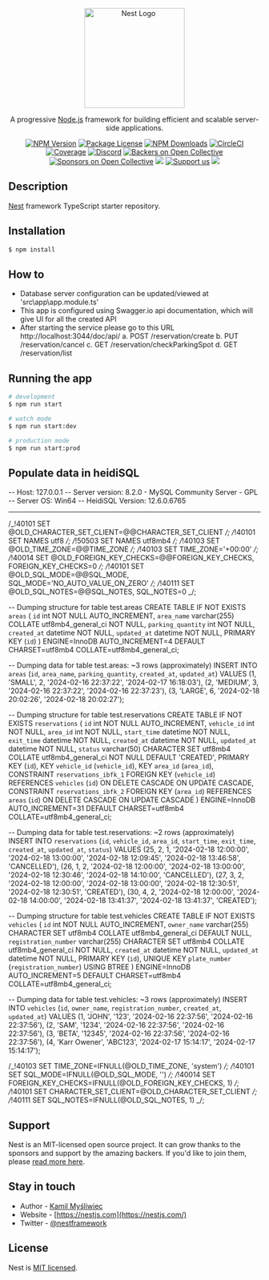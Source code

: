 <p align="center">
  <a href="http://nestjs.com/" target="blank"><img src="https://nestjs.com/img/logo-small.svg" width="200" alt="Nest Logo" /></a>
</p>

[circleci-image]: https://img.shields.io/circleci/build/github/nestjs/nest/master?token=abc123def456
[circleci-url]: https://circleci.com/gh/nestjs/nest

  <p align="center">A progressive <a href="http://nodejs.org" target="_blank">Node.js</a> framework for building efficient and scalable server-side applications.</p>
    <p align="center">
<a href="https://www.npmjs.com/~nestjscore" target="_blank"><img src="https://img.shields.io/npm/v/@nestjs/core.svg" alt="NPM Version" /></a>
<a href="https://www.npmjs.com/~nestjscore" target="_blank"><img src="https://img.shields.io/npm/l/@nestjs/core.svg" alt="Package License" /></a>
<a href="https://www.npmjs.com/~nestjscore" target="_blank"><img src="https://img.shields.io/npm/dm/@nestjs/common.svg" alt="NPM Downloads" /></a>
<a href="https://circleci.com/gh/nestjs/nest" target="_blank"><img src="https://img.shields.io/circleci/build/github/nestjs/nest/master" alt="CircleCI" /></a>
<a href="https://coveralls.io/github/nestjs/nest?branch=master" target="_blank"><img src="https://coveralls.io/repos/github/nestjs/nest/badge.svg?branch=master#9" alt="Coverage" /></a>
<a href="https://discord.gg/G7Qnnhy" target="_blank"><img src="https://img.shields.io/badge/discord-online-brightgreen.svg" alt="Discord"/></a>
<a href="https://opencollective.com/nest#backer" target="_blank"><img src="https://opencollective.com/nest/backers/badge.svg" alt="Backers on Open Collective" /></a>
<a href="https://opencollective.com/nest#sponsor" target="_blank"><img src="https://opencollective.com/nest/sponsors/badge.svg" alt="Sponsors on Open Collective" /></a>
  <a href="https://paypal.me/kamilmysliwiec" target="_blank"><img src="https://img.shields.io/badge/Donate-PayPal-ff3f59.svg"/></a>
    <a href="https://opencollective.com/nest#sponsor"  target="_blank"><img src="https://img.shields.io/badge/Support%20us-Open%20Collective-41B883.svg" alt="Support us"></a>
  <a href="https://twitter.com/nestframework" target="_blank"><img src="https://img.shields.io/twitter/follow/nestframework.svg?style=social&label=Follow"></a>
</p>
  <!--[![Backers on Open Collective](https://opencollective.com/nest/backers/badge.svg)](https://opencollective.com/nest#backer)
  [![Sponsors on Open Collective](https://opencollective.com/nest/sponsors/badge.svg)](https://opencollective.com/nest#sponsor)-->

## Description

[Nest](https://github.com/nestjs/nest) framework TypeScript starter repository.

## Installation

```bash
$ npm install
```

## How to

- Database server configuration can be updated/viewed at 'src\app\app.module.ts'
- This app is configured using Swagger.io api documentation, which will give UI for all the created API
- After starting the service please go to this URL http://localhost:3044/doc/api/
  a. POST /reservation/create
  b. PUT /reservation/cancel
  c. GET /reservation/checkParkingSpot
  d. GET /reservation/list

## Running the app

```bash
# development
$ npm run start

# watch mode
$ npm run start:dev

# production mode
$ npm run start:prod
```

## Populate data in heidiSQL

-- Host: 127.0.0.1
-- Server version: 8.2.0 - MySQL Community Server - GPL
-- Server OS: Win64
-- HeidiSQL Version: 12.6.0.6765

---

/_!40101 SET @OLD_CHARACTER_SET_CLIENT=@@CHARACTER_SET_CLIENT _/;
/_!40101 SET NAMES utf8 _/;
/_!50503 SET NAMES utf8mb4 _/;
/_!40103 SET @OLD_TIME_ZONE=@@TIME_ZONE _/;
/_!40103 SET TIME_ZONE='+00:00' _/;
/_!40014 SET @OLD_FOREIGN_KEY_CHECKS=@@FOREIGN_KEY_CHECKS, FOREIGN_KEY_CHECKS=0 _/;
/_!40101 SET @OLD_SQL_MODE=@@SQL_MODE, SQL_MODE='NO_AUTO_VALUE_ON_ZERO' _/;
/_!40111 SET @OLD_SQL_NOTES=@@SQL_NOTES, SQL_NOTES=0 _/;

-- Dumping structure for table test.areas
CREATE TABLE IF NOT EXISTS `areas` (
`id` int NOT NULL AUTO_INCREMENT,
`area_name` varchar(255) COLLATE utf8mb4_general_ci NOT NULL,
`parking_quantity` int NOT NULL,
`created_at` datetime NOT NULL,
`updated_at` datetime NOT NULL,
PRIMARY KEY (`id`)
) ENGINE=InnoDB AUTO_INCREMENT=4 DEFAULT CHARSET=utf8mb4 COLLATE=utf8mb4_general_ci;

-- Dumping data for table test.areas: ~3 rows (approximately)
INSERT INTO `areas` (`id`, `area_name`, `parking_quantity`, `created_at`, `updated_at`) VALUES
(1, 'SMALL', 2, '2024-02-16 22:37:22', '2024-02-17 16:18:03'),
(2, 'MEDIUM', 3, '2024-02-16 22:37:22', '2024-02-16 22:37:23'),
(3, 'LARGE', 6, '2024-02-18 20:02:26', '2024-02-18 20:02:27');

-- Dumping structure for table test.reservations
CREATE TABLE IF NOT EXISTS `reservations` (
`id` int NOT NULL AUTO_INCREMENT,
`vehicle_id` int NOT NULL,
`area_id` int NOT NULL,
`start_time` datetime NOT NULL,
`exit_time` datetime NOT NULL,
`created_at` datetime NOT NULL,
`updated_at` datetime NOT NULL,
`status` varchar(50) CHARACTER SET utf8mb4 COLLATE utf8mb4_general_ci NOT NULL DEFAULT 'CREATED',
PRIMARY KEY (`id`),
KEY `vehicle_id` (`vehicle_id`),
KEY `area_id` (`area_id`),
CONSTRAINT `reservations_ibfk_1` FOREIGN KEY (`vehicle_id`) REFERENCES `vehicles` (`id`) ON DELETE CASCADE ON UPDATE CASCADE,
CONSTRAINT `reservations_ibfk_2` FOREIGN KEY (`area_id`) REFERENCES `areas` (`id`) ON DELETE CASCADE ON UPDATE CASCADE
) ENGINE=InnoDB AUTO_INCREMENT=31 DEFAULT CHARSET=utf8mb4 COLLATE=utf8mb4_general_ci;

-- Dumping data for table test.reservations: ~2 rows (approximately)
INSERT INTO `reservations` (`id`, `vehicle_id`, `area_id`, `start_time`, `exit_time`, `created_at`, `updated_at`, `status`) VALUES
(25, 2, 1, '2024-02-18 12:00:00', '2024-02-18 13:00:00', '2024-02-18 12:09:45', '2024-02-18 13:46:58', 'CANCELLED'),
(26, 1, 2, '2024-02-18 12:00:00', '2024-02-18 13:00:00', '2024-02-18 12:30:46', '2024-02-18 14:10:00', 'CANCELLED'),
(27, 3, 2, '2024-02-18 12:00:00', '2024-02-18 13:00:00', '2024-02-18 12:30:51', '2024-02-18 12:30:51', 'CREATED'),
(30, 4, 2, '2024-02-18 12:00:00', '2024-02-18 14:00:00', '2024-02-18 13:41:37', '2024-02-18 13:41:37', 'CREATED');

-- Dumping structure for table test.vehicles
CREATE TABLE IF NOT EXISTS `vehicles` (
`id` int NOT NULL AUTO_INCREMENT,
`owner_name` varchar(255) CHARACTER SET utf8mb4 COLLATE utf8mb4_general_ci DEFAULT NULL,
`registration_number` varchar(255) CHARACTER SET utf8mb4 COLLATE utf8mb4_general_ci NOT NULL,
`created_at` datetime NOT NULL,
`updated_at` datetime NOT NULL,
PRIMARY KEY (`id`),
UNIQUE KEY `plate_number` (`registration_number`) USING BTREE
) ENGINE=InnoDB AUTO_INCREMENT=5 DEFAULT CHARSET=utf8mb4 COLLATE=utf8mb4_general_ci;

-- Dumping data for table test.vehicles: ~3 rows (approximately)
INSERT INTO `vehicles` (`id`, `owner_name`, `registration_number`, `created_at`, `updated_at`) VALUES
(1, 'JOHN', '123', '2024-02-16 22:37:56', '2024-02-16 22:37:56'),
(2, 'SAM', '1234', '2024-02-16 22:37:56', '2024-02-16 22:37:56'),
(3, 'BETA', '12345', '2024-02-16 22:37:56', '2024-02-16 22:37:56'),
(4, 'Karr Owener', 'ABC123', '2024-02-17 15:14:17', '2024-02-17 15:14:17');

/_!40103 SET TIME_ZONE=IFNULL(@OLD_TIME_ZONE, 'system') _/;
/_!40101 SET SQL_MODE=IFNULL(@OLD_SQL_MODE, '') _/;
/_!40014 SET FOREIGN_KEY_CHECKS=IFNULL(@OLD_FOREIGN_KEY_CHECKS, 1) _/;
/_!40101 SET CHARACTER_SET_CLIENT=@OLD_CHARACTER_SET_CLIENT _/;
/_!40111 SET SQL_NOTES=IFNULL(@OLD_SQL_NOTES, 1) _/;

## Support

Nest is an MIT-licensed open source project. It can grow thanks to the sponsors and support by the amazing backers. If you'd like to join them, please [read more here](https://docs.nestjs.com/support).

## Stay in touch

- Author - [Kamil Myśliwiec](https://kamilmysliwiec.com)
- Website - [https://nestjs.com](https://nestjs.com/)
- Twitter - [@nestframework](https://twitter.com/nestframework)

## License

Nest is [MIT licensed](LICENSE).
